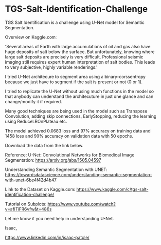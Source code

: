 # TGS-Salt-Identification-Challenge
TGS Salt Identification is a challenge using U-Net model for Semantic Segmentation. 

Overview on Kaggle.com:

'Several areas of Earth with large accumulations of oil and gas also have huge deposits of salt below the surface. But unfortunately, knowing where large salt deposits are precisely is very difficult. Professional seismic imaging still requires expert human interpretation of salt bodies. This leads to very subjective, highly variable renderings.'

I tried U-Net architecure to segment area using a binary-corssentropy because we just have to segment if the salt is present or not (0 or 1).

I tried to replicate the U-Net without using much functions in the model so that anybody can understand the architecuture in just one glance and can change/modify it if required.

Many good techniques are being used in the model such as Transpose Convolution, adding skip connections, EarlyStopping, reducing the learning using ReduceLROnPlateau etc.

The model achieved 0.0683 loss and  97% accuracy on training data and 1458 loss and 90% accuracy on validation data with 50 epochs.

Download the data from the link below.

Reference: 
U-Net: Convolutional Networks for Biomedical Image Segmentation: https://arxiv.org/abs/1505.04597

Understanding Semantic Segmentation with UNET: https://towardsdatascience.com/understanding-semantic-segmentation-with-unet-6be4f42d4b47

Link to the Dataset on Kaggle.com: https://www.kaggle.com/c/tgs-salt-identification-challenge/

Tutorial on Subplots: https://www.youtube.com/watch?v=afITiFR6vfw&t=486s


Let me know if you need help in understanding U-Net.



Isaac,

https://www.linkedin.com/in/isaac-patole/

